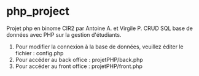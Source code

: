 # php_project
Projet php en binome CIR2 par Antoine A. et Virgile P.
CRUD SQL base de données avec PHP sur la gestion d'étudiants.

1) Pour modifier la connexion à la base de données, veuillez éditer le fichier : config.php
2) Pour accéder au back office : projetPHP/back.php
3) Pour accéder au front office : projetPHP/front.php
